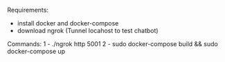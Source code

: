 Requirements:
- install docker and docker-compose
- download ngrok (Tunnel locahost to test chatbot)

Commands:
1 - ./ngrok http 5001
2 - sudo docker-compose build && sudo docker-compose up